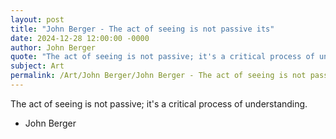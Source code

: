 ```yaml
---
layout: post
title: "John Berger - The act of seeing is not passive its"
date: 2024-12-28 12:00:00 -0000
author: John Berger
quote: "The act of seeing is not passive; it's a critical process of understanding."
subject: Art
permalink: /Art/John Berger/John Berger - The act of seeing is not passive its
---
```


The act of seeing is not passive; it's a critical process of understanding.

- John Berger
